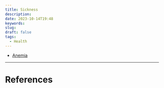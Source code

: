 ```yaml
---
title: Sickness
description: 
date: 2023-10-14T19:48
keywords: 
slug: 
draft: false
tags:
  - Health
---
```

- [Anemia](/study/factoids/health/sickness/anemia)

---
# References
